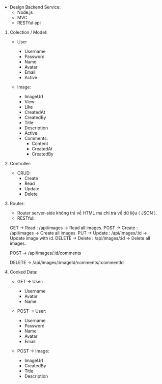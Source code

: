 - Design Backend Service:
    - Node.js
    - MVC
    - RESTful api

1. Colection / Model:
    - User
        - Username
        - Password
        - Name
        - Avatar
        - Email
        - Active

    - Image:
        - ImageUrl
        - View
        - Like
        - CreatedAt
        - CreatedBy
        - Title
        - Description
        - Active
        - Comments:
            - Content
            - CreatedAt
            - CreatedBy

2. Controller:
    - CRUD:
        - Create
        - Read
        - Update
        - Delete

3. Router:
    - Router server-side không trả về HTML mà chỉ trả về dữ liệu ( JSON ).
    - RESTful:

    GET -> Read : /api/images -> Read all images.
    POST -> Create : /api/images -> Create all images.
    PUT -> Update : /api/images/:id -> Update image with id.
    DELETE -> Delete : /api/images/:id -> Delete all images.

    POST -> /api/images/:id/comments

    DELETE -> /api/images/:imageId/comments/:commentId

4. Cooked Data:
    - GET -> User:
        - Username
        - Avatar
        - Name

    - POST -> User:
        - Username
        - Password
        - Name
        - Avatar
        - Email

    - POST -> Image:
        - ImageUrl
        - CreatedBy
        - Title
        - Description
